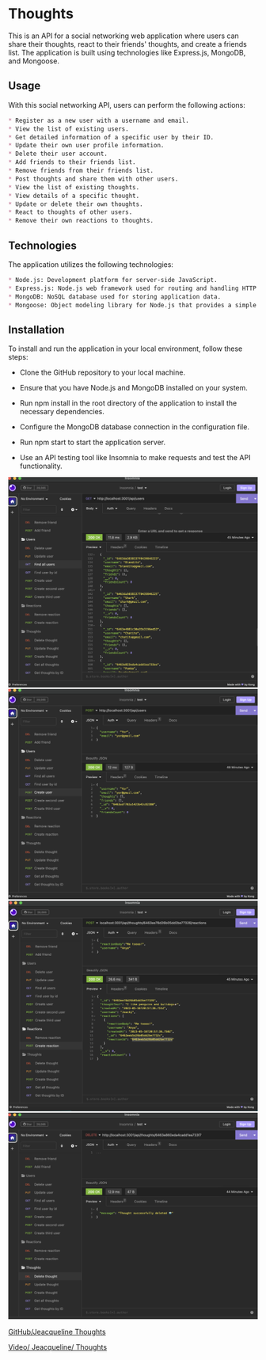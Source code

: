 # Thoughts
 This is an API for a social networking web application where users can share their thoughts, react to their friends' thoughts, and create a friends list. The application is built using technologies like Express.js, MongoDB, and Mongoose.


## Usage
With this social networking API, users can perform the following actions:
```md
* Register as a new user with a username and email.
* View the list of existing users.
* Get detailed information of a specific user by their ID.
* Update their own user profile information.
* Delete their user account.
* Add friends to their friends list.
* Remove friends from their friends list.
* Post thoughts and share them with other users.
* View the list of existing thoughts.
* View details of a specific thought.
* Update or delete their own thoughts.
* React to thoughts of other users.
* Remove their own reactions to thoughts.
```

## Technologies
The application utilizes the following technologies:

```md
* Node.js: Development platform for server-side JavaScript.
* Express.js: Node.js web framework used for routing and handling HTTP requests.
* MongoDB: NoSQL database used for storing application data.
* Mongoose: Object modeling library for Node.js that provides a simple interface to interact with MongoDB.
```

## Installation
To install and run the application in your local environment, follow these steps:

- Clone the GitHub repository to your local machine.

- Ensure that you have Node.js and MongoDB installed on your system.

- Run npm install in the root directory of the application to install the necessary dependencies.

- Configure the MongoDB database connection in the configuration file.

- Run npm start to start the application server.

- Use an API testing tool like Insomnia to make requests and test the API functionality.



![Reference image.](./Assets/allusers.png)
![Reference image.](./Assets/createuser.png)
![Reference image.](./Assets/createreaction.png)
![Reference image.](./Assets/deletethought.png)

[GitHub/Jeacqueline Thoughts](https://github.com/Jeacqueline/Thoughts)

[Video/ Jeacqueline/ Thoughts](https://drive.google.com/file/d/13xgOZj3VQSjbUt0iG92PbNPoNkrlqbYr/view)

